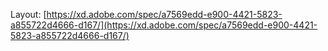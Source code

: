 Layout: [https://xd.adobe.com/spec/a7569edd-e900-4421-5823-a855722d4666-d167/](https://xd.adobe.com/spec/a7569edd-e900-4421-5823-a855722d4666-d167/)